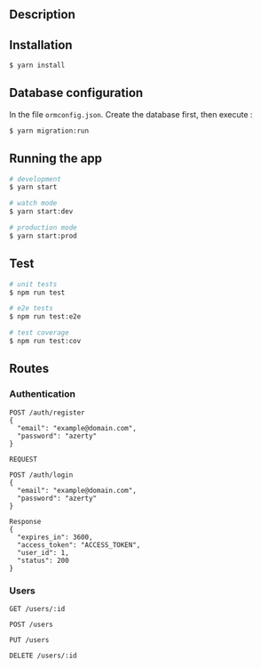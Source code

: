 ## Description

## Installation

```bash
$ yarn install
```

## Database configuration

In the file `ormconfig.json`.
Create the database first, then execute :

```bash
$ yarn migration:run
```

## Running the app

```bash
# development
$ yarn start

# watch mode
$ yarn start:dev

# production mode
$ yarn start:prod
```

## Test

```bash
# unit tests
$ npm run test

# e2e tests
$ npm run test:e2e

# test coverage
$ npm run test:cov
```

## Routes

### Authentication

```
POST /auth/register
{
  "email": "example@domain.com",
  "password": "azerty"
}
```

```
REQUEST

POST /auth/login
{
  "email": "example@domain.com",
  "password": "azerty"
}

Response
{
  "expires_in": 3600,
  "access_token": "ACCESS_TOKEN",
  "user_id": 1,
  "status": 200
}
```

### Users

`GET /users/:id`

`POST /users`

`PUT /users`

`DELETE /users/:id`